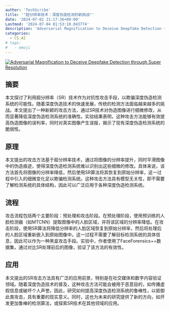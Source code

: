 ```yaml
---
author: 'TechScribe'
title: '"超分辨率技术：深度伪造检测的新挑战"'
date: '2024-07-02 21:17:36+00:00'
Lastmod: '2024-07-04 01:53:10.043774'
description: 'Adversarial Magnification to Deceive Deepfake Detection through Super Resolution'
categories:
  - CS.AI
# tags:
#   - emoji
---
```


[![Adversarial Magnification to Deceive Deepfake Detection through Super Resolution](https://arxiv-research-1301205113.cos.ap-guangzhou.myqcloud.com/images/2407.02670v1.pdf_0.jpg)](https://arxiv.org/abs/2407.02670v1)

## 摘要

本文探讨了利用超分辨率（SR）技术作为对抗性攻击手段，以欺骗深度伪造检测系统的可能性。随着深度伪造技术的快速发展，传统的检测方法面临越来越多的挑战。本文提出了一种新颖的攻击方法，通过SR技术对伪造图像进行细微修改，从而显著降低深度伪造检测系统的准确性。实验结果表明，这种攻击方法能够有效提高伪造图像的误判率，同时对真实图像产生误报，揭示了现有深度伪造检测系统的脆弱性。<!--more-->

## 原理

本文提出的攻击方法基于超分辨率技术，通过将图像的分辨率提升，同时平滑图像中的伪造痕迹，使得深度伪造检测系统难以识别出这些细微的修改。具体来说，该方法首先将图像的分辨率降低，然后使用SR算法将其恢复到原始分辨率，这一过程中引入的细微变化足以欺骗检测系统。这种攻击方法具有模型无关性，即不需要了解检测系统的具体结构，因此可以广泛应用于各种深度伪造检测系统。

## 流程

攻击流程包括两个主要阶段：预处理和攻击阶段。在预处理阶段，使用预训练的人脸检测器（如MTCNN）提取图像中的人脸区域，并将该区域的分辨率降低。在攻击阶段，使用SR算法将降低分辨率的人脸区域恢复到原始分辨率，然后将处理后的人脸区域重新嵌入到原始图像中。这一过程不需要了解目标检测系统的具体信息，因此可以作为一种黑盒攻击手段。实验中，作者使用了FaceForensics++数据集，通过对比SR处理前后的图像，验证了该方法的有效性。

## 应用

本文提出的SR攻击方法具有广泛的应用前景，特别是在社交媒体和数字内容验证领域。随着深度伪造技术的普及，这种攻击方法可能会被用于恶意目的，如传播虚假信息或破坏个人声誉。因此，研究如何提高深度伪造检测系统的鲁棒性，以抵御此类攻击，具有重要的现实意义。同时，这也为未来的研究提供了新的方向，如开发更加鲁棒的检测算法，或探索SR技术在其他领域的应用。